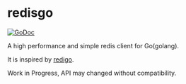 # redisgo

[![GoDoc](https://godoc.org/github.com/xiaost/redisgo?status.svg)](https://godoc.org/github.com/xiaost/redisgo)

A high performance and simple redis client for Go(golang).

It is inspired by [redigo](https://github.com/gomodule/redigo).

Work in Progress, API may changed without compatibility.
